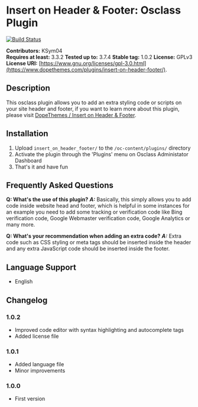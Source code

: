 # Insert on Header & Footer: Osclass Plugin #

[![Build Status](https://travis-ci.org/KSym04/insert_on_header_footer.svg?branch=master)](https://travis-ci.org/KSym04/insert_on_header_footer)

**Contributors:** KSym04<br>
**Requires at least:** 3.3.2
**Tested up to:** 3.7.4
**Stable tag:** 1.0.2
**License:** GPLv3
**License URI:** [https://www.gnu.org/licenses/gpl-3.0.html](https://www.dopethemes.com/plugins/insert-on-header-footer/).

## Description ##

This osclass plugin allows you to add an extra styling code or scripts on your site header and footer, if you want to learn more about this plugin, please visit [DopeThemes / Insert on Header & Footer](https://www.dopethemes.com/plugins/insert-on-header-footer/).

## Installation ##

1. Upload `insert_on_header_footer/` to the `/oc-content/plugins/` directory
2. Activate the plugin through the 'Plugins' menu on Osclass Administator Dashboard
3. That's it and have fun

## Frequently Asked Questions ##

**Q: What's the use of this plugin?**
**_A:_** Basically, this simply allows you to add code inside website head and footer, which is helpful in some instances for an example you need to add some tracking or verification code like Bing verification code, Google Webmaster verification code, Google Analytics or many more.

**Q: What's your recommendation when adding an extra code?**
**_A:_** Extra code such as CSS styling or meta tags should be inserted inside the header and any extra JavaScript code should be inserted inside the footer.

## Language Support ##

* English

## Changelog ##

### 1.0.2 ###

* Improved code editor with syntax highlighting and autocomplete tags
* Added license file

### 1.0.1 ###

* Added language file
* Minor improvements

### 1.0.0 ###

* First version
